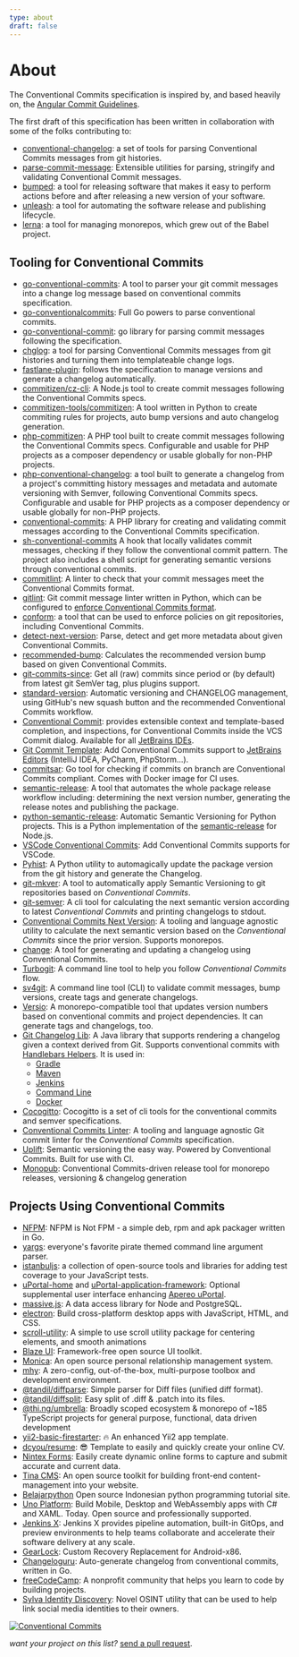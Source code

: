 ```yaml
---
type: about
draft: false
---
```


# About

The Conventional Commits specification is inspired by, and based heavily on, the [Angular Commit Guidelines](https://github.com/angular/angular/blob/22b96b9/CONTRIBUTING.md#-commit-message-guidelines).

The first draft of this specification has been written in collaboration with some of the folks contributing to:

* [conventional-changelog](https://github.com/conventional-changelog/conventional-changelog): a set of tools for parsing Conventional Commits messages from git histories.
* [parse-commit-message](https://npmjs.com/package/parse-commit-message): Extensible utilities for parsing, stringify and validating Conventional Commit messages.
* [bumped](https://bumped.github.io): a tool for releasing software that makes it easy to perform actions before and after releasing a new version of your software.
* [unleash](https://github.com/netflix/unleash): a tool for automating the software release and publishing lifecycle.
* [lerna](https://github.com/lerna/lerna): a tool for managing monorepos, which grew out of the Babel project.


## Tooling for Conventional Commits

* [go-conventional-commits](https://github.com/joselitofilho/go-conventional-commits): A tool to parser your git commit messages into a change log message based on conventional commits specification.
* [go-conventionalcommits](https://github.com/leodido/go-conventionalcommits): Full Go powers to parse conventional commits.
* [go-conventional-commit](https://gitlab.com/digitalxero/go-conventional-commit): go library for parsing commit messages following the specification.
* [chglog](https://github.com/goreleaser/chglog): a tool for parsing Conventional Commits messages from git histories and turning them into templateable change logs.
* [fastlane-plugin](https://github.com/xotahal/fastlane-plugin-semantic_release): follows the specification to manage versions and generate a changelog automatically.
* [commitizen/cz-cli](https://github.com/commitizen/cz-cli): A Node.js tool to create commit messages following the Conventional Commits specs.
* [commitizen-tools/commitizen](https://github.com/commitizen-tools/commitizen): A tool written in Python to create commiting rules for projects, auto bump versions and auto changelog generation.
* [php-commitizen](https://github.com/damianopetrungaro/php-commitizen): A PHP tool built to create commit messages following the Conventional Commits specs.
  Configurable and usable for PHP projects as a composer dependency or usable globally for non-PHP projects.
* [php-conventional-changelog](https://github.com/marcocesarato/php-conventional-changelog): a tool built to generate a changelog from a project's committing history messages and metadata and automate versioning with Semver, following Conventional Commits specs. Configurable and usable for PHP projects as a composer dependency or usable globally for non-PHP projects.
* [conventional-commits](https://github.com/ramsey/conventional-commits): A PHP library for creating and validating commit messages according to the Conventional Commits specification.
* [sh-conventional-commits](https://github.com/joaobsjunior/sh-conventional-commits) A hook that locally validates commit messages, checking if they follow the conventional commit pattern. The project also includes a shell script for generating semantic versions through conventional commits.
* [commitlint](https://github.com/conventional-changelog/commitlint): A linter to check that your commit messages meet the Conventional Commits format.
* [gitlint](https://github.com/jorisroovers/gitlint): Git commit message linter written in Python, which can be configured to [enforce Conventional Commits format](https://jorisroovers.com/gitlint/contrib_rules/#ct1-contrib-title-conventional-commits).
* [conform](https://github.com/autonomy/conform): a tool that can be used to enforce policies on git repositories, including Conventional Commits.
* [detect-next-version](https://npmjs.com/package/detect-next-version): Parse, detect and get more metadata about given Conventional Commits.
* [recommended-bump](https://www.npmjs.com/package/recommended-bump): Calculates the recommended version bump based on given Conventional Commits.
* [git-commits-since](https://www.npmjs.com/package/git-commits-since): Get all (raw) commits since period or (by default) from latest git SemVer tag, plus plugins support.
* [standard-version](https://github.com/conventional-changelog/standard-version): Automatic versioning and CHANGELOG management, using GitHub's new squash button and the recommended Conventional Commits workflow.
* [Conventional Commit](https://github.com/lppedd/idea-conventional-commit): provides extensible context and template-based completion, and inspections, for Conventional Commits inside the VCS Commit dialog. Available for all [JetBrains IDEs](https://www.jetbrains.com/).
* [Git Commit Template](https://plugins.jetbrains.com/plugin/9861-git-commit-template): Add Conventional Commits support to [JetBrains Editors](https://www.jetbrains.com/) (IntelliJ IDEA, PyCharm, PhpStorm...).
* [commitsar](https://github.com/commitsar-app/commitsar): Go tool for checking if commits on branch are Conventional Commits compliant. Comes with Docker image for CI uses.
* [semantic-release](https://github.com/semantic-release/semantic-release): A tool that automates the whole package release workflow including: determining the next version number, generating the release notes and publishing the package.
* [python-semantic-release](https://github.com/relekang/python-semantic-release): Automatic Semantic Versioning for Python projects. This is a Python implementation of the [semantic-release](https://github.com/semantic-release/semantic-release) for Node.js.
* [VSCode Conventional Commits](https://marketplace.visualstudio.com/items?itemName=vivaxy.vscode-conventional-commits): Add Conventional Commits supports for VSCode.
* [Pyhist](https://github.com/jgoodman8/pyhist): A Python utility to automagically update the package version from the git history and generate the Changelog.
* [git-mkver](https://github.com/idc101/git-mkver): A tool to automatically apply Semantic Versioning to git repositories based on _Conventional Commits_.
* [git-semver](https://github.com/PSanetra/git-semver): A cli tool for calculating the next semantic version according to latest _Conventional Commits_ and printing changelogs to stdout.
* [Conventional Commits Next Version](https://gitlab.com/DeveloperC/conventional_commits_next_version): A tooling and language agnostic utility to calculate the next semantic version based on the _Conventional Commits_ since the prior version. Supports monorepos.
* [change](https://github.com/adamtabrams/change): A tool for generating and updating a changelog using Conventional Commits.
* [Turbogit](https://b4nst.github.io/turbogit): A command line tool to help you follow _Conventional Commits_ flow.
* [sv4git](https://github.com/bvieira/sv4git): A command line tool (CLI) to validate commit messages, bump versions, create tags and generate changelogs.
* [Versio](https://github.com/chaaz/versio): A monorepo-compatible tool that updates version numbers based on conventional commits and project dependencies. It can generate tags and changelogs, too.
* [Git Changelog Lib](https://github.com/tomasbjerre/git-changelog-lib): A Java library that supports rendering a changelog given a context derived from Git. Supports conventional commits with [Handlebars Helpers](https://github.com/tomasbjerre/git-changelog-lib#helpers). It is used in:
    * [Gradle](https://github.com/tomasbjerre/git-changelog-gradle-plugin)
    * [Maven](https://github.com/tomasbjerre/git-changelog-maven-plugin)
    * [Jenkins](https://github.com/jenkinsci/git-changelog-plugin)
    * [Command Line](https://github.com/tomasbjerre/git-changelog-command-line)
    * [Docker](https://hub.docker.com/r/tomasbjerre/git-changelog-command-line)
* [Cocogitto](https://github.com/oknozor/cocogitto): Cocogitto is a set of cli tools for the conventional commits and semver specifications.
* [Conventional Commits Linter](https://gitlab.com/DeveloperC/conventional_commits_linter): A tooling and language agnostic Git commit linter for the _Conventional Commits_ specification.
* [Uplift](https://github.com/gembaadvantage/uplift): Semantic versioning the easy way. Powered by Conventional Commits. Built for use with CI.
* [Monopub](https://github.com/thi-ng/monopub): Conventional Commits-driven release tool for monorepo releases, versioning & changelog generation

## Projects Using Conventional Commits

* [NFPM](https://github.com/goreleaser/nfpm): NFPM is Not FPM - a simple deb, rpm and apk packager written in Go.
* [yargs](https://github.com/yargs/yargs): everyone's favorite pirate themed command line argument parser.
* [istanbuljs](https://github.com/istanbuljs/istanbuljs): a collection of open-source tools and libraries for adding test coverage to your JavaScript tests.
* [uPortal-home](https://github.com/UW-Madison-DoIT/angularjs-portal) and [uPortal-application-framework](https://github.com/UW-Madison-DoIT/uw-frame): Optional supplemental user interface enhancing [Apereo uPortal](https://www.apereo.org/projects/uportal).
* [massive.js](https://github.com/dmfay/massive-js): A data access library for Node and PostgreSQL.
* [electron](https://github.com/electron/electron): Build cross-platform desktop apps with JavaScript, HTML, and CSS.
* [scroll-utility](https://github.com/LeDDGroup/scroll-utility): A simple to use scroll utility package for centering elements, and smooth animations
* [Blaze UI](https://github.com/BlazeUI/blaze): Framework-free open source UI toolkit.
* [Monica](https://github.com/monicahq/monica): An open source personal relationship management system.
* [mhy](https://mhy.js.org): A zero-config, out-of-the-box, multi-purpose toolbox and development environment.
* [@tandil/diffparse](https://github.com/danielduarte/diffparse#readme): Simple parser for Diff files (unified diff format).
* [@tandil/diffsplit](https://github.com/danielduarte/diffsplit#readme): Easy split of .diff & .patch into its files.
* [@thi.ng/umbrella](https://github.com/thi-ng/umbrella): Broadly scoped ecosystem & monorepo of ~185 TypeScript projects for general purpose, functional, data driven development
* [yii2-basic-firestarter](https://github.com/HunWalk/yii2-basic-firestarter): 🔥 An enhanced Yii2 app template.
* [dcyou/resume](https://github.com/dcyou/resume): 😎 Template to easily and quickly create your online CV.
* [Nintex Forms](https://www.nintex.com/workflow-automation/modern-forms/): Easily create dynamic online forms to capture and submit accurate and current data.
* [Tina CMS](https://tinacms.org): An open source toolkit for building front-end content-management into your website.
* [Belajarpython](https://github.com/belajarpythoncom/belajarpython.com) Open source Indonesian python programming tutorial site.
* [Uno Platform](https://platform.uno): Build Mobile, Desktop and WebAssembly apps with C# and XAML. Today. Open source and professionally supported.
* [Jenkins X](https://jenkins-x.io/): Jenkins X provides pipeline automation, built-in GitOps, and preview environments to help teams collaborate and accelerate their software delivery at any scale.
* [GearLock](https://github.com/axonasif/gearlock): Custom Recovery Replacement for Android-x86.
* [Changeloguru](https://github.com/haunt98/changeloguru): Auto-generate changelog from conventional commits, written in Go.
* [freeCodeCamp](https://www.freecodecamp.org): A nonprofit community that helps you learn to code by building projects.
* [Sylva Identity Discovery](https://github.com/ppfeister/sylva): Novel OSINT utility that can be used to help link social media identities to their owners.

[![Conventional Commits](https://img.shields.io/badge/Conventional%20Commits-1.0.0-yellow.svg)](https://conventionalcommits.org)

_want your project on this list?_ [send a pull request](https://github.com/conventional-changelog/conventionalcommits.org/pulls).
